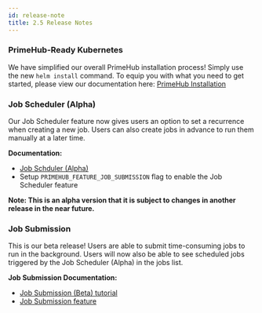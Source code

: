 ```yaml
---
id: release-note
title: 2.5 Release Notes
---
```


### PrimeHub-Ready Kubernetes

We have simplified our overall PrimeHub installation process! Simply use the new `helm install` command. To equip you with what you need to get started, please view our documentation here: [PrimeHub Installation](dev-introduction)

### Job Scheduler (Alpha)

Our Job Scheduler feature now gives users an option to set a recurrence when creating a new job. Users can also create jobs in advance to run them manually at a later time. 

**Documentation:**

- [Job Schduler (Alpha)](job-scheduling-feature)
- Setup `PRIMEHUB_FEATURE_JOB_SUBMISSION` flag to enable the Job Scheduler feature

**Note: This is an alpha version that it is subject to changes in another release in the near future.**

### Job Submission

This is our beta release! Users are able to submit time-consuming jobs to run in the background. Users will now also be able to see scheduled jobs triggered by the Job Scheduler (Alpha) in the jobs list. 

**Job Submission Documentation:** 

- [Job Submission (Beta) tutorial](job-submission-tutorial-simple)
- [Job Submission feature](job-submission-feature)